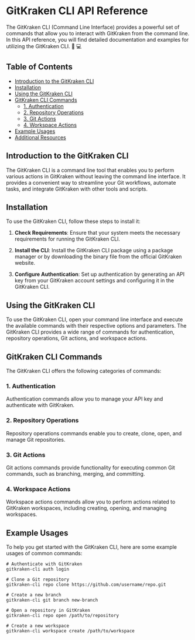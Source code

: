 # GitKraken CLI API Reference

The GitKraken CLI (Command Line Interface) provides a powerful set of commands that allow you to interact with GitKraken from the command line. In this API reference, you will find detailed documentation and examples for utilizing the GitKraken CLI. :rocket: :computer:

## Table of Contents

- [Introduction to the GitKraken CLI](#introduction-to-the-gitkraken-cli)
- [Installation](#installation)
- [Using the GitKraken CLI](#using-the-gitkraken-cli)
- [GitKraken CLI Commands](#gitkraken-cli-commands)
  - [1. Authentication](#authentication)
  - [2. Repository Operations](#repository-operations)
  - [3. Git Actions](#git-actions)
  - [4. Workspace Actions](#workspace-actions)
- [Example Usages](#example-usages)
- [Additional Resources](#additional-resources)

## Introduction to the GitKraken CLI

The GitKraken CLI is a command line tool that enables you to perform various actions in GitKraken without leaving the command line interface. It provides a convenient way to streamline your Git workflows, automate tasks, and integrate GitKraken with other tools and scripts.

## Installation

To use the GitKraken CLI, follow these steps to install it:

1. **Check Requirements**: Ensure that your system meets the necessary requirements for running the GitKraken CLI.

2. **Install the CLI**: Install the GitKraken CLI package using a package manager or by downloading the binary file from the official GitKraken website.

3. **Configure Authentication**: Set up authentication by generating an API key from your GitKraken account settings and configuring it in the GitKraken CLI.

## Using the GitKraken CLI

To use the GitKraken CLI, open your command line interface and execute the available commands with their respective options and parameters. The GitKraken CLI provides a wide range of commands for authentication, repository operations, Git actions, and workspace actions.

## GitKraken CLI Commands

The GitKraken CLI offers the following categories of commands:

### 1. Authentication

Authentication commands allow you to manage your API key and authenticate with GitKraken.

### 2. Repository Operations

Repository operations commands enable you to create, clone, open, and manage Git repositories.

### 3. Git Actions

Git actions commands provide functionality for executing common Git commands, such as branching, merging, and committing.

### 4. Workspace Actions

Workspace actions commands allow you to perform actions related to GitKraken workspaces, including creating, opening, and managing workspaces.

## Example Usages

To help you get started with the GitKraken CLI, here are some example usages of common commands:

```shell
# Authenticate with GitKraken
gitkraken-cli auth login

# Clone a Git repository
gitkraken-cli repo clone https://github.com/username/repo.git

# Create a new branch
gitkraken-cli git branch new-branch

# Open a repository in GitKraken
gitkraken-cli repo open /path/to/repository

# Create a new workspace
gitkraken-cli workspace create /path/to/workspace
